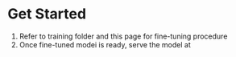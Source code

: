 # Get Started
1. Refer to training folder and this page for fine-tuning procedure
2. Once fine-tuned modei is ready, serve the model at 
